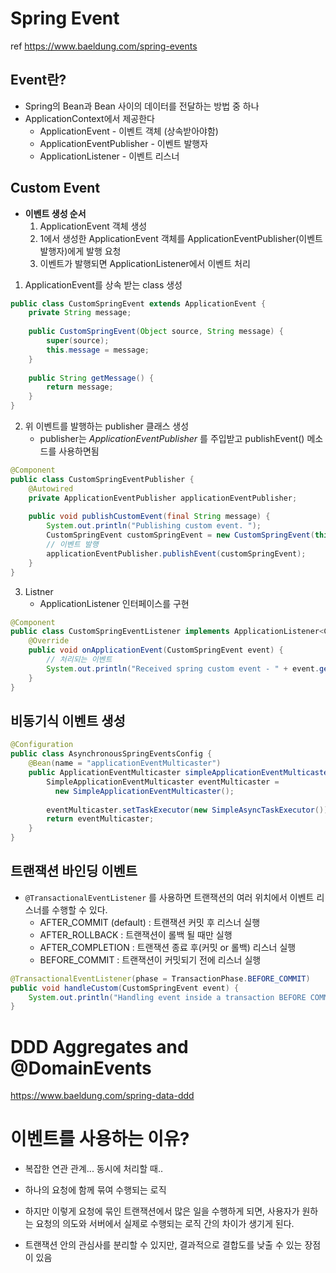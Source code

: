 # Spring Event

ref https://www.baeldung.com/spring-events

## Event란?

- Spring의 Bean과 Bean 사이의 데이터를 전달하는 방법 중 하나
- ApplicationContext에서 제공한다
  - ApplicationEvent - 이벤트 객체 (상속받아야함)
  - ApplicationEventPublisher - 이벤트 발행자
  - ApplicationListener - 이벤트 리스너



## Custom Event

- **이벤트 생성 순서**
  1. ApplicationEvent 객체 생성
  2. 1에서 생성한 ApplicationEvent 객체를 ApplicationEventPublisher(이벤트 발행자)에게 발행 요청
  3. 이벤트가 발행되면 ApplicationListener에서 이벤트 처리



1. ApplicationEvent를 상속 받는 class 생성

```java
public class CustomSpringEvent extends ApplicationEvent {
    private String message;
    
    public CustomSpringEvent(Object source, String message) {
        super(source);
        this.message = message;
    }
    
    public String getMessage() {
        return message;
    }
}
```

2. 위 이벤트를 발행하는 publisher 클래스 생성
   - publisher는 *ApplicationEventPublisher* 를 주입받고 publishEvent() 메소드를 사용하면됨

```java
@Component
public class CustomSpringEventPublisher {
    @Autowired
    private ApplicationEventPublisher applicationEventPublisher;
    
    public void publishCustomEvent(final String message) {
        System.out.println("Publishing custom event. ");
        CustomSpringEvent customSpringEvent = new CustomSpringEvent(this, message);
        // 이벤트 발행
        applicationEventPublisher.publishEvent(customSpringEvent);
    }
} 
```

3. Listner
   - ApplicationListener 인터페이스를 구현

```java
@Component
public class CustomSpringEventListener implements ApplicationListener<CustomSpringEvent> {
    @Override
    public void onApplicationEvent(CustomSpringEvent event) {
        // 처리되는 이벤트
        System.out.println("Received spring custom event - " + event.getMessage());
    }
}
```



## 비동기식 이벤트 생성

```java
@Configuration
public class AsynchronousSpringEventsConfig {
    @Bean(name = "applicationEventMulticaster")
    public ApplicationEventMulticaster simpleApplicationEventMulticaster() {
        SimpleApplicationEventMulticaster eventMulticaster =
          new SimpleApplicationEventMulticaster();
        
        eventMulticaster.setTaskExecutor(new SimpleAsyncTaskExecutor());
        return eventMulticaster;
    }
}
```



## 트랜잭션 바인딩 이벤트

- `@TransactionalEventListener` 를 사용하면 트랜잭션의 여러 위치에서 이벤트 리스너를 수행할 수 있다.
  - AFTER_COMMIT (default) : 트랜잭션 커밋 후 리스너 실행
  - AFTER_ROLLBACK : 트랜잭션이 롤백 될 때만 실행
  - AFTER_COMPLETION : 트랜잭션 종료 후(커밋 or 롤백) 리스너 실행
  - BEFORE_COMMIT : 트랜잭션이 커밋되기 전에 리스너 실행

```java
@TransactionalEventListener(phase = TransactionPhase.BEFORE_COMMIT)
public void handleCustom(CustomSpringEvent event) {
    System.out.println("Handling event inside a transaction BEFORE COMMIT.");
}
```



# DDD Aggregates and @DomainEvents

https://www.baeldung.com/spring-data-ddd





# 이벤트를 사용하는 이유?

- 복잡한 연관 관계... 동시에 처리할 때..
- 하나의 요청에 함께 묶여 수행되는 로직
- 하지만 이렇게 요청에 묶인 트랜잭션에서 많은 일을 수행하게 되면, 사용자가 원하는 요청의 의도와 서버에서 실제로 수행되는 로직 간의 차이가 생기게 된다.

- 트랜잭션 안의 관심사를 분리할 수 있지만, 결과적으로 결합도를 낮출 수 있는 장점이 있음
